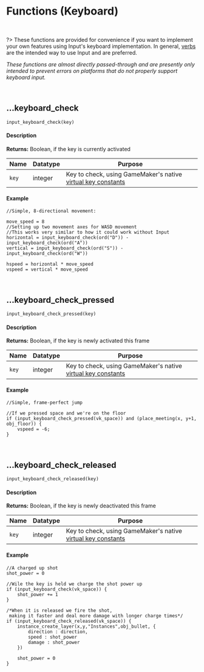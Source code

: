 # Functions (Keyboard)

&nbsp;

?> These functions are provided for convenience if you want to implement your own features using Input's keyboard implementation. In general, [verbs](Verbs-and-Bindings) are the intended way to use Input and are preferred.

_These functions are almost directly passed-through and are presently only intended to prevent errors on platforms that do not properly support keyboard input._

&nbsp;

## …keyboard_check

`input_keyboard_check(key)`

<!-- tabs:start -->

#### **Description**

**Returns:** Boolean, if the key is currently activated

|Name    |Datatype|Purpose                                               |
|--------|--------|------------------------------------------------------|
|`key`   |integer |Key to check, using GameMaker's native [virtual key constants](https://manual.yoyogames.com/index.htm#t=GameMaker_Language%2FGML_Reference%2FGame_Input%2FKeyboard_Input%2FKeyboard_Input.htm)|

#### **Example**

```gml
//Simple, 8-directional movement:

move_speed = 8
//Setting up two movement axes for WASD movement
//This works very similar to how it could work without Input
horizontal = input_keyboard_check(ord("D")) - input_keyboard_check(ord("A"))
vertical = input_keyboard_check(ord("S")) - input_keyboard_check(ord("W"))

hspeed = horizontal * move_speed
vspeed = vertical * move_speed
```

<!-- tabs:end -->

&nbsp;

## …keyboard_check_pressed

`input_keyboard_check_pressed(key)`

<!-- tabs:start -->

#### **Description**

**Returns:** Boolean, if the key is newly activated this frame

|Name |Datatype|Purpose                                               |
|-----|--------|------------------------------------------------------|
|`key`|integer |Key to check, using GameMaker's native [virtual key constants](https://manual.yoyogames.com/index.htm#t=GameMaker_Language%2FGML_Reference%2FGame_Input%2FKeyboard_Input%2FKeyboard_Input.htm)|

#### **Example**

```gml
//Simple, frame-perfect jump

//If we pressed space and we're on the floor
if (input_keyboard_check_pressed(vk_space)) and (place_meeting(x, y+1, obj_floor)) {
    vspeed = -6;
}
```

<!-- tabs:end -->

&nbsp;

## …keyboard_check_released

`input_keyboard_check_released(key)`

<!-- tabs:start -->

#### **Description**

**Returns:** Boolean, if the key is newly deactivated this frame

|Name |Datatype|Purpose                                               |
|-----|--------|------------------------------------------------------|
|`key`|integer |Key to check, using GameMaker's native [virtual key constants](https://manual.yoyogames.com/index.htm#t=GameMaker_Language%2FGML_Reference%2FGame_Input%2FKeyboard_Input%2FKeyboard_Input.htm)|

#### **Example**

```gml
//A charged up shot
shot_power = 0

//Wile the key is held we charge the shot power up
if (input_keyboard_check(vk_space)) {
	shot_power += 1
}

/*When it is released we fire the shot, 
 making it faster and deal more damage with longer charge times*/
if (input_keyboard_check_released(vk_space)) {
	instance_create_layer(x,y,"Instances",obj_bullet, {
		direction : direction,
		speed : shot_power
		damage : shot_power	
	})
	
	shot_power = 0
}
```

<!-- tabs:end -->